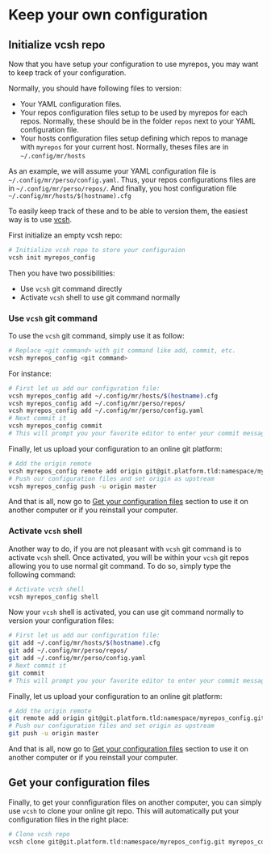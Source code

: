 # Keep your own configuration

## Initialize vcsh repo

Now that you have setup your configuration to use myrepos, you may want to keep
track of your configuration.

Normally, you should have following files to version:

  * Your YAML configuration files.
  * Your repos configuration files setup to be used by myrepos for each repos.
   Normally, these should be in the folder `repos` next to your YAML
   configuration file.
  * Your hosts configuration files setup defining which repos to manage with
   `myrepos` for your current host. Normally, theses files are in
   `~/.config/mr/hosts`

As an example, we will assume your YAML configuration file is
`~/.config/mr/perso/config.yaml`. Thus, your repos configurations files are in
`~/.config/mr/perso/repos/`. And finally, you host configuration file
`~/.config/mr/hosts/$(hostname).cfg`

To easily keep track of these and to be able to version them, the easiest way is
to use [vcsh][vcsh].

First initialize an empty vcsh repo:

```bash
# Initialize vcsh repo to store your configuraion
vcsh init myrepos_config
```

Then you have two possibilities:

  * Use `vcsh` git command directly
  * Activate `vcsh` shell to use git command normally

### Use `vcsh` git command

To use the `vcsh` git command, simply use it as follow:

```bash
# Replace <git command> with git command like add, commit, etc.
vcsh myrepos_config <git command>
```

For instance:

```bash
# First let us add our configuration file:
vcsh myrepos_config add ~/.config/mr/hosts/$(hostname).cfg
vcsh myrepos_config add ~/.config/mr/perso/repos/
vcsh myrepos_config add ~/.config/mr/perso/config.yaml
# Next commit it
vcsh myrepos_config commit
# This will prompt you your favorite editor to enter your commit message
```

Finally, let us upload your configuration to an online git platform:

```bash
# Add the origin remote
vcsh myrepos_config remote add origin git@git.platform.tld:namespace/myrepos_config.git
# Push our configuration files and set origin as upstream
vcsh myrepos_config push -u origin master
```

And that is all, now go to [Get your configuration files][get_config_file]
section to use it on another computer or if you reinstall your computer.

### Activate `vcsh` shell

Another way to do, if you are not pleasant with `vcsh` git command is to
activate `vcsh` shell. Once activated, you will be within your `vcsh` git repos
allowing you to use normal git command. To do so, simply type the following
command:

```bash
# Activate vcsh shell
vcsh myrepos_config shell
```

Now your `vcsh` shell is activated, you can use git command normally to version
your configuration files:

```bash
# First let us add our configuration file:
git add ~/.config/mr/hosts/$(hostname).cfg
git add ~/.config/mr/perso/repos/
git add ~/.config/mr/perso/config.yaml
# Next commit it
git commit
# This will prompt you your favorite editor to enter your commit message
```

Finally, let us upload your configuration to an online git platform:

```bash
# Add the origin remote
git remote add origin git@git.platform.tld:namespace/myrepos_config.git
# Push our configuration files and set origin as upstream
git push -u origin master
```

And that is all, now go to [Get your configuration files][get_config_file]
section to use it on another computer or if you reinstall your computer.

## Get your configuration files

Finally, to get your connfiguration files on another computer, you can simply
use `vcsh` to clone your online git repo. This will automatically put your
configuration files in the right place:

```bash
# Clone vcsh repo
vcsh clone git@git.platform.tld:namespace/myrepos_config.git myrepos_config
```

[vcsh]: https://github.com/RichiH/vcsh
[get_config_file]: #get-your-configuration-files
